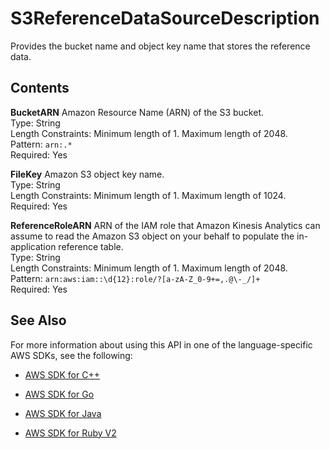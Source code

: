 # S3ReferenceDataSourceDescription<a name="API_S3ReferenceDataSourceDescription"></a>

Provides the bucket name and object key name that stores the reference data\.

## Contents<a name="API_S3ReferenceDataSourceDescription_Contents"></a>

 **BucketARN**   <a name="analytics-Type-S3ReferenceDataSourceDescription-BucketARN"></a>
Amazon Resource Name \(ARN\) of the S3 bucket\.  
Type: String  
Length Constraints: Minimum length of 1\. Maximum length of 2048\.  
Pattern: `arn:.*`   
Required: Yes

 **FileKey**   <a name="analytics-Type-S3ReferenceDataSourceDescription-FileKey"></a>
Amazon S3 object key name\.  
Type: String  
Length Constraints: Minimum length of 1\. Maximum length of 1024\.  
Required: Yes

 **ReferenceRoleARN**   <a name="analytics-Type-S3ReferenceDataSourceDescription-ReferenceRoleARN"></a>
ARN of the IAM role that Amazon Kinesis Analytics can assume to read the Amazon S3 object on your behalf to populate the in\-application reference table\.  
Type: String  
Length Constraints: Minimum length of 1\. Maximum length of 2048\.  
Pattern: `arn:aws:iam::\d{12}:role/?[a-zA-Z_0-9+=,.@\-_/]+`   
Required: Yes

## See Also<a name="API_S3ReferenceDataSourceDescription_SeeAlso"></a>

For more information about using this API in one of the language\-specific AWS SDKs, see the following:

+  [AWS SDK for C\+\+](http://docs.aws.amazon.com/goto/SdkForCpp/kinesisanalytics-2015-08-14/S3ReferenceDataSourceDescription) 

+  [AWS SDK for Go](http://docs.aws.amazon.com/goto/SdkForGoV1/kinesisanalytics-2015-08-14/S3ReferenceDataSourceDescription) 

+  [AWS SDK for Java](http://docs.aws.amazon.com/goto/SdkForJava/kinesisanalytics-2015-08-14/S3ReferenceDataSourceDescription) 

+  [AWS SDK for Ruby V2](http://docs.aws.amazon.com/goto/SdkForRubyV2/kinesisanalytics-2015-08-14/S3ReferenceDataSourceDescription) 